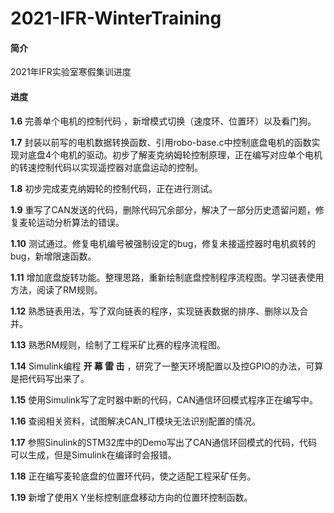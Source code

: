 # 2021-IFR-WinterTraining
#### 简介

2021年IFR实验室寒假集训进度

#### 进度

**1.6**  完善单个电机的控制代码 ，新增模式切换（速度环、位置环）以及看门狗。

**1.7**  封装以前写的电机数据转换函数、引用robo-base.c中控制底盘电机的函数实现对底盘4个电机的驱动。初步了解麦克纳姆轮控制原理，正在编写对应单个电机的转速控制代码以实现遥控器对底盘运动的控制。

**1.8**  初步完成麦克纳姆轮的控制代码，正在进行测试。

**1.9**  重写了CAN发送的代码，删除代码冗余部分，解决了一部分历史遗留问题，修复麦轮运动分析算法的错误。

**1.10**  测试通过。修复电机编号被强制设定的bug，修复未接遥控器时电机疯转的bug，新增限速函数。

**1.11**  增加底盘旋转功能。整理思路，重新绘制底盘控制程序流程图。学习链表使用方法，阅读了RM规则。

**1.12**  熟悉链表用法，写了双向链表的程序，实现链表数据的排序、删除以及合并。

**1.13**  熟悉RM规则，绘制了工程采矿比赛的程序流程图。

**1.14**  Simulink编程 **开 幕 雷 击** ，研究了一整天环境配置以及控GPIO的办法，可算是把代码写出来了。

**1.15**  使用Simulink写了定时器中断的代码，CAN通信环回模式程序正在编写中。

**1.16**  查阅相关资料，试图解决CAN_IT模块无法识别配置的情况。

**1.17**  参照Sinulink的STM32库中的Demo写出了CAN通信环回模式的代码，代码可以生成，但是Simulink在编译时会报错。

**1.18**  正在编写麦轮底盘的位置环代码，使之适配工程采矿任务。

**1.19**  新增了使用X Y坐标控制底盘移动方向的位置环控制函数。